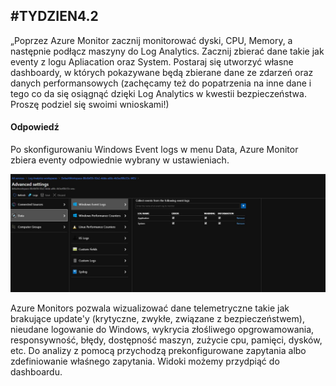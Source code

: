 ## #TYDZIEN4.2
„Poprzez Azure Monitor zacznij monitorować dyski, CPU, Memory, a następnie podłącz maszyny do Log Analytics. Zacznij zbierać dane takie jak eventy z logu Apliacation oraz System. Postaraj się utworzyć własne dashboardy, w których pokazywane będą zbierane dane ze zdarzeń oraz danych performansowych (zachęcamy też do popatrzenia na inne dane i tego co da się osiągnąć dzięki Log Analytics w kwestii bezpieczeństwa. Proszę podziel się swoimi wnioskami!)

#### Odpowiedź
Po skonfigurowaniu Windows Event logs w menu Data, Azure Monitor zbiera eventy odpowiednie wybrany w ustawieniach. 

![alt text](https://github.com/mzdzioch/szkolachmury/blob/main/az-303/tydzien3/zad_4_2/loganalytics.JPG?raw=true)

Azure Monitors pozwala wizualizować dane telemetryczne takie jak brakujące update'y (krytyczne, zwykłe, związane z bezpieczeństwem), nieudane logowanie do Windows,  wykrycia złośliwego opgrowamowania, responsywność, błędy, dostępność maszyn, zużycie cpu, pamięci, dysków, etc. Do analizy z pomocą przychodzą prekonfigurowane zapytania albo zdefiniowanie właśnego zapytania. Widoki możemy przydpiąć do dashboardu.    
